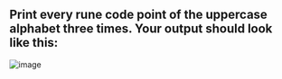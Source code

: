## Print every rune code point of the uppercase alphabet three times. Your output should look like this:
![image](https://user-images.githubusercontent.com/70624375/120928644-1a990f80-c703-11eb-876b-c01cea86f999.png)

